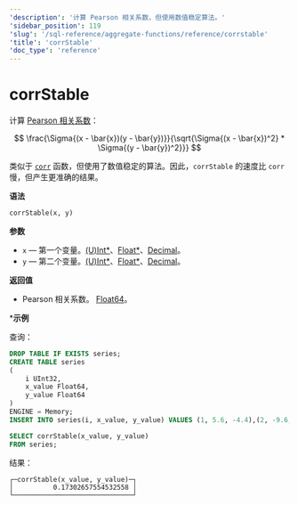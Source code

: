 ```yaml
---
'description': '计算 Pearson 相关系数，但使用数值稳定算法。'
'sidebar_position': 119
'slug': '/sql-reference/aggregate-functions/reference/corrstable'
'title': 'corrStable'
'doc_type': 'reference'
---
```



# corrStable

计算 [Pearson 相关系数](https://en.wikipedia.org/wiki/Pearson_correlation_coefficient)： 

$$
\frac{\Sigma{(x - \bar{x})(y - \bar{y})}}{\sqrt{\Sigma{(x - \bar{x})^2} * \Sigma{(y - \bar{y})^2}}}
$$

类似于 [`corr`](../reference/corr.md) 函数，但使用了数值稳定的算法。因此，`corrStable` 的速度比 `corr` 慢，但产生更准确的结果。

**语法**

```sql
corrStable(x, y)
```

**参数**

- `x` — 第一个变量。[(U)Int*](../../data-types/int-uint.md)、[Float*](../../data-types/float.md)、[Decimal](../../data-types/decimal.md)。
- `y` — 第二个变量。[(U)Int*](../../data-types/int-uint.md)、[Float*](../../data-types/float.md)、[Decimal](../../data-types/decimal.md)。

**返回值**

- Pearson 相关系数。 [Float64](../../data-types/float.md)。

***示例**

查询：

```sql
DROP TABLE IF EXISTS series;
CREATE TABLE series
(
    i UInt32,
    x_value Float64,
    y_value Float64
)
ENGINE = Memory;
INSERT INTO series(i, x_value, y_value) VALUES (1, 5.6, -4.4),(2, -9.6, 3),(3, -1.3, -4),(4, 5.3, 9.7),(5, 4.4, 0.037),(6, -8.6, -7.8),(7, 5.1, 9.3),(8, 7.9, -3.6),(9, -8.2, 0.62),(10, -3, 7.3);
```

```sql
SELECT corrStable(x_value, y_value)
FROM series;
```

结果：

```response
┌─corrStable(x_value, y_value)─┐
│          0.17302657554532558 │
└──────────────────────────────┘
```
